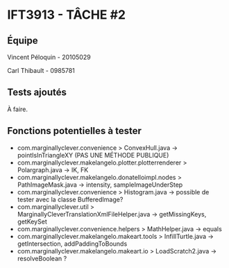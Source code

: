 # IFT3913 - TÂCHE #2
## Équipe

Vincent Péloquin - 20105029

Carl Thibault - 0985781

## Tests ajoutés 

À faire.

## Fonctions potentielles à tester

- com.marginallyclever.convenience > ConvexHull.java -> pointIsInTriangleXY (PAS UNE MÉTHODE PUBLIQUE)
- com.marginallyclever.makelangelo.plotter.plotterrenderer > Polargraph.java -> IK, FK
- com.marginallyclever.makelangelo.donatelloimpl.nodes > PathImageMask.java -> intensity, sampleImageUnderStep
- com.marginallyclever.convenience > Histogram.java -> possible de tester avec la classe BufferedImage?
- com.marginallyclever.util > MarginallyCleverTranslationXmlFileHelper.java -> getMissingKeys, getKeySet
- com.marginallyclever.convenience.helpers > MathHelper.java -> equals
- com.marginallyclever.makelangelo.makeart.tools > InfillTurtle.java -> getIntersection, addPaddingToBounds
- com.marginallyclever.makelangelo.makeart.io > LoadScratch2.java -> resolveBoolean ?
